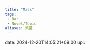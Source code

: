 ```yaml
---
title: "Mass"
tags:
 - Bar
 - Novel/Topic
aliases: 質量
---
```


date: 2024-12-20T14:05:21+09:00
up::


